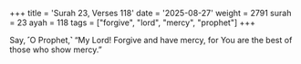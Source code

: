 +++
title = 'Surah 23, Verses 118'
date = '2025-08-27'
weight = 2791
surah = 23
ayah = 118
tags = ["forgive", "lord", "mercy", "prophet"]
+++

Say, ˹O Prophet,˺ “My Lord! Forgive and have mercy, for You are the best of those who show mercy.”